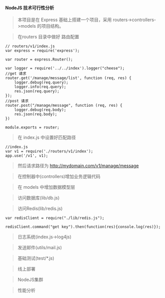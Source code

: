 #### NodeJS 技术可行性分析

> 本项目是在 Express 基础上搭建一个项目，采用 routers->controllers->models 的项目结构。 

> 在routers 目录中做好 路由配置

```
// routers/v1/index.js
var express = require('express');

var router = express.Router();

var logger = require('../../index').logger("cheese");
//get 请求
router.get('/manage/message/list', function (req, res) {
    logger.debug(req.query);
    logger.info(req.query);
    res.json(req.query);
});
//post 请求
router.post("/manage/message", function (req, res) {
    logger.debug(req.body);
    res.json(req.body);
})

module.exports = router;
```
> 在 index.js 中设置好匹配路径
```
//index.js
var v1 = require('./routers/v1/index');
app.use('/v1', v1);
```
> 然后请求路径为 http://mydomain.com/v1/manage/message

> 在控制器中(controllers)增加业务逻辑代码

> 在 models 中增加数据模型层

> 访问数据库(lib/db.js)

> 访问Redis(lib/redis.js)
```
var redisClient = require("./lib/redis.js");

redisClient.command("get key").then(function(res){console.log(res)});
```

> 日志系统(index.js->log4js)

> 发送邮件(utils/mail.js)

> 基础测试(test/*.js)


> 线上部署

> NodeJS集群

> 性能分析
